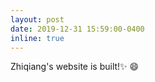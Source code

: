 ```yaml
---
layout: post
date: 2019-12-31 15:59:00-0400
inline: true
---
```


Zhiqiang's website is built!:sparkles: :smile:
